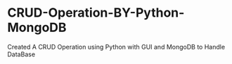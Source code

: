 # CRUD-Operation-BY-Python-MongoDB
Created A CRUD Operation using Python with GUI and MongoDB to Handle DataBase
